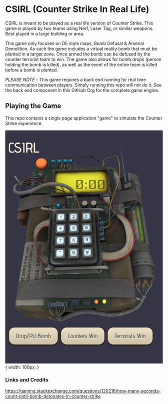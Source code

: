 # CSIRL (Counter Strike In Real Life)
CSIRL is meant to be played as a real life version of Counter Strike. This game is played by two teams using Nerf, Laser Tag, or similar weapons. Best played in a large building or area.

This game only focuses on DE style maps, Bomb Defusal & Arsenal Demolition. As such the game includes a virtual reality bomb that must be planted in a target zone. Once armed the bomb can be defused by the counter terrorist team to win. The game also allows for bomb drops (person holding the bomb is killed), as well as the event of the entire team is killed before a bomb is planted.

*PLEASE NOTE* - This game requires a back end running for real time communication between players. Simply running this repo will not do it. See the back end component in this GitHub Org for the complete game engine.

## Playing the Game
This repo contains a single page application "game" to simulate the Counter Strike experience. 

![](https://github.com/csirl/game/blob/master/images/instructions/game-screen.png?raw=true) { width: 100px; }


### Links and Credits
https://gaming.stackexchange.com/questions/120218/how-many-seconds-count-until-bomb-detonates-in-counter-strike
